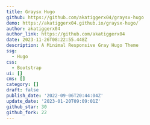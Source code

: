 ```yaml
---
title: Graysx Hugo
github: https://github.com/akatiggerx04/graysx-hugo
demo: https://akatiggerx04.github.io/graysx-hugo/
author: akatiggerx04
author_link: https://github.com/akatiggerx04
date: 2023-11-26T08:22:55.448Z
description: A Minimal Responsive Gray Hugo Theme
ssg:
  - Hugo
css:
  - Bootstrap
ui: []
cms: []
category: []
draft: false
publish_date: '2022-09-06T20:44:04Z'
update_date: '2023-01-20T09:09:01Z'
github_star: 30
github_fork: 22
---
```

